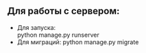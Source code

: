 <h2>Для работы с сервером:</h2>
<ul>
  <li>Для запуска: <br> python manage.py runserver</li>
  <li>Для миграций: 
    python manage.py migrate</li>
</ul>

